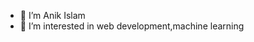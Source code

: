 - 👋 I’m Anik Islam
- 👀 I’m interested in web development,machine learning




<!---
anikislam104/anikislam104 is a ✨ special ✨ repository because its `README.md` (this file) appears on your GitHub profile.
You can click the Preview link to take a look at your changes.
--->

